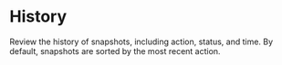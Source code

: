 # History

Review the history of snapshots, including action, status, and time. By default, snapshots are sorted by the most recent action.